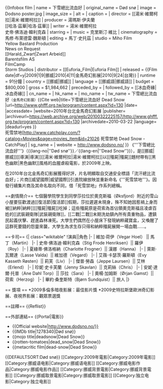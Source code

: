 {{Infobox film
| name           = 下雪總比流血好
| original_name = Død snø
| image          = Dodsno poster.jpg
| image_size     =
| alt            = 
| caption        = 
| director       = [[湯米·維爾柯拉|湯米·維爾柯拉]]
| producer       = 湯瑪斯·伊夫蘭<br />[[哈洛·茲華|哈洛·茲華]]
| writer         = 湯米·維爾柯拉<br />史帝·佛洛迪·韓利克森
| starring       = 
| music          = 克里斯汀·維比
| cinematography = 馬修·布萊德雷·魏斯頓
| editing        = 馬丁·史托茲
| studio         = Miho Film<br />Yellow Bastard Production<br />News on Request<br />[[Harald_Zwart|Zwart Arbeid]]<br />Barentsfilm AS<br />FilmCamp<br />Storm Studios
| distributor    = [[Euforia_Film|Euforia Film]]
| released       = {{Film date|df=y|2009|1|9|挪威|2010|4|11|金馬奇幻影展|2010|9|24|台灣}}
| runtime        = 91分鐘
| country        = [[挪威|挪威]]
| language       = [[挪威語|挪威語]]
| budget         = $800,000
| gross          = $1,984,662
| preceded_by   = 
| followed_by   = [[冰血奇緣|冰血奇緣]]
| cn_name       = 
| hk_name       = 
| mo_name       = 
| tw_name       = 下雪總比流血好<small>（金馬奇幻影展）</small><ref>{{Cite web|title=下雪總比流血好 Dead Snow |url=http://www.ghfff.org.tw/program/content.aspx?id=130 |date= |accessdate= |website=2010年台北金馬奇幻影展 |publisher= |archiveurl=https://web.archive.org/web/20100322225157/http://www.ghfff.org.tw/program/content.aspx?id=130 |archivedate=2010-03-22 |language= |deadurl=yes }}</ref><br />死雪禁地<ref>[http://www.catchplay.com/?catalog=Movies&page=movies_item&id=21026 死雪禁地 Dead Snow - CatchPlay]</ref>
| sg_name       = 
| website       = http://www.dodsno.no/ 
}}
《'''下雪總比流血好'''》（{{lang-no|''Død snø''}}／{{lang-en|''Dead Snow''}}），是[[挪威|挪威]][[導演|導演]][[湯米·維爾柯拉|湯米·維爾柯拉]]以[[殭屍|殭屍]]題材帶有[[黑色幽默|黑色幽默]]風格的血腥虐殺電影，於2009年上映。

在2010年台北金馬奇幻影展獲得好評，片名明顯取自交通安全標語「流汗總比流血好」；片商[[威望國際|威望國際]]引進院線放映並重新命名《'''死雪禁地'''》。因發行續集片商及其命名取向不同，借「死雪禁地」作系列總稱。

==劇情簡介==
七個醫學院學生到同學莎拉位於奧克斯福（Øksfjord）附近的雪山小屋要狂歡渡過[[復活節|復活節]]假期，莎拉遲遲未現身，殊不知她因惹禍上身而被[[納粹|納粹]][[殭屍|殭屍]]吃掉；這些殭屍原是荷索為首佔領奧克斯福且凌虐百姓的[[武裝親衛隊|武裝親衛隊]]，[[二戰|二戰]]末期洗劫鎮內所有貴重物品，遭鎮民起義伏擊、趕進森林凍死。大學生們偶然在小屋床下發現納粹藏寶盒，又喚醒了這群死要錢的怨靈來襲，大學生為求生存只得和納粹殭屍展開一場血戰……。

==卡司==
{| class="wikitable"
!演員||角色
|-
| 維加·荷伊（Vegar Hoel） || 馬丁（Martin）
|-
| 史帝·佛洛迪·韓利克森（Stig Frode Henriksen）|| 羅伊（Roy）
|-
| 夏綠蒂·佛洛格納（Charlotte Frogner）|| 漢娜（Hanna）
|-
| 萊斯·瓦爾達（Lasse Valda）|| 維加德（Vegard）
|-
| 艾薇·卡瑟茨·羅斯頓（Evy Kasseth Røsten）|| 莉芙（Liv）
|-
| 傑普·勞森（Jeppe Laursen）|| 艾林（Erlend）
|-
| 珍妮·史卡芙蘭（Jenny Skavlan）|| 克莉絲（Chris）
|-
| 安妮·達爾·托普（Ane Dahl Torp）|| 莎拉（Sara）
|-
| 奧楊·加姆斯（Ørjan Gamst）|| 荷索（Herzog）
|-
| 畢約·桑奎斯特（Bjørn Sundquist）|| 旅人
|}

== 獎項 ==
*2009多倫多暗夜影展：最佳影片獎
*2009史特拉斯堡歐洲奇幻影展、夜視界影展：觀眾票選獎

==註釋==
{{Reflist}}

==外部連結==
{{Portal|電影}}
* {{Official website|http://www.dodsno.no/}}
* {{IMDb title|1278340|Død snø}}
* {{mojo title|deadsnow|Dead Snow}}
* {{rotten-tomatoes|dead_snow|Dead Snow}}
* {{metacritic film|dead-snow|Dead Snow}}

{{DEFAULTSORT:Død snø}}
[[Category:2009年電影|Category:2009年電影]]
[[Category:挪威语电影|Category:挪威语电影]]
[[Category:挪威电影作品|Category:挪威电影作品]]
[[Category:挪威背景電影|Category:挪威背景電影]]
[[Category:挪威取景電影|Category:挪威取景電影]]
[[Category:独立电影|Category:独立电影]]